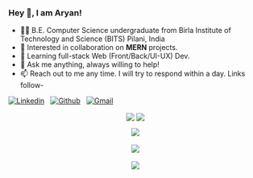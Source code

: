 ### Hey 👋, I am Aryan!
- 👨‍🎓 B.E. Computer Science undergraduate from Birla Institute of Technology and Science (BITS) Pilani, India
- 💖 Interested in collaboration on **MERN** projects.
- 🌱 Learning full-stack Web (Front/Back/UI-UX) Dev.
- 💬 Ask me anything, always willing to help!
- 📫 Reach out to me any time. I will try to respond within a day. Links follow-

<!-- Connection Links -->
[![Linkedin](https://img.shields.io/badge/-LinkedIn-blue?style=flat&logo=Linkedin&logoColor=white)](https://www.linkedin.com/in/aryan-bakshi-005b27222/)&nbsp;&nbsp;
[![Github](https://img.shields.io/badge/-Github-000?style=flat&logo=Github&logoColor=white)](https://github.com/aryan-bakshii)&nbsp;&nbsp;
[![Gmail](https://img.shields.io/badge/-Gmail-c14438?style=flat&logo=Gmail&logoColor=white)](mailto:aryanbakshi2021@gmail.com)

<!-- User Stats -->
<p align="center">
  <img align="center" src="https://img.shields.io/github/followers/aryan-bakshii?style=social" />  
  <img align="center" src="https://visitor-badge.laobi.icu/badge?page_id=aryan-bakshii.visitor-badge" />
</p>

<!-- Coding Stats -->
<p align="center">
  <img align="center" src="https://github-readme-stats-sigma-five.vercel.app/api?username=aryan-bakshii&show_icons=true&theme=dark" /> <br><br>
  <img align="center" src="https://github-readme-streak-stats.herokuapp.com/?user=aryan-bakshii&theme=dark" /> <br><br>
  <img align="center" src="https://github-readme-stats.vercel.app/api/wakatime?username=aryan-bakshii&layout=compact&theme=dark" />  
</p>
